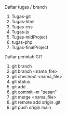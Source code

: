 Daftar tugas / branch
   1. Tugas-git
   2. Tugas-html
   3. Tugas-css
   4. Tugas-js
   5. Tugas-midProject
   6. tugas-php
   7. Tugas-finalProject

Daftar perintah GIT
   1. git branch
   2. git branch <nama_file>
   3. git chechout <nama_file>
   4. git status
   5. git add .
   6. git commit -m "pesan"
   7. git merge <nama_file>
   8. git remote add origin .git
   9. git push origin main

